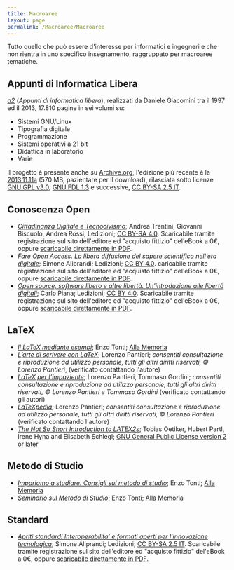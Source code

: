 ```yaml
---
title: Macroaree
layout: page
permalink: /Macroaree/Macroaree
---
```

Tutto quello che può essere d'interesse per informatici e ingegneri e che non rientra in uno specifico insegnamento, raggruppato per macroaree tematiche.

## Appunti di Informatica Libera

[_a2_](https://sites.google.com/view/daniele-giacomini/it) (_Appunti di informatica libera_), realizzati da Daniele Giacomini tra il 1997 ed il 2013, 17.810 pagine in sei volumi su:

* Sistemi GNU/Linux
* Tipografia digitale
* Programmazione
* Sistemi operativi a 21 bit
* Didattica in laboratorio
* Varie

Il progetto è presente anche su [Archive.org](https://archive.org/details/AppuntiDiInformaticaLibera/20080000.a2/), l'edizione più recente è la [2013.11.11a](https://archive.org/download/AppuntiDiInformaticaLibera/20131111a.a2.pdf) (570 MB, pazientare per il download), rilasciata sotto licenze [GNU GPL v3.0](https://www.gnu.org/licenses/gpl-3.0.html), [GNU FDL 1.3](https://www.gnu.org/licenses/fdl-1.3.htmlg) e successive, [CC BY-SA 2.5 IT](https://creativecommons.org/licenses/by-sa/2.5/it/).

## Conoscenza Open

* [_Cittadinanza Digitale e Tecnocivismo_](https://www.ledizioni.it/prodotto/cittadinanza-digitale-tecnocivismo/); Andrea Trentini, Giovanni Biscuolo, Andrea Rossi; Ledizioni; [CC BY-SA 4.0](https://creativecommons.org/licenses/by-sa/4.0/deed.it). Scaricabile tramite registrazione sul sito dell'editore ed "acquisto fittizio" del'eBook a 0€, oppure [scaricabile direttamente in PDF](https://www.ledizioni.it/stag/wp-content/uploads/woocommerce_uploads/2020/11/CittDigTecnoBook-WEB.pdf).
* [_Fare Open Access. La libera diffusione del sapere scientifico nell’era digitale_](https://www.ledizioni.it/prodotto/aliprandi-fare-open-access/); Simone Aliprandi; Ledizioni; [CC BY 4.0](https://creativecommons.org/licenses/by/4.0/). caricabile tramite registrazione sul sito dell'editore ed "acquisto fittizio" del'eBook a 0€, oppure [scaricabile direttamente in PDF](https://www.ledizioni.it/stag/wp-content/uploads/2017/05/Open_access_web.pdf).
* [_Open source, software libero e altre libertà. Un’introduzione alle libertà digitali_](https://www.ledizioni.it/prodotto/c-piana-open-source-software-libero-altre-liberta/); Carlo Piana; Ledizioni; [CC BY 4.0](https://creativecommons.org/licenses/by/4.0/). Scaricabile tramite registrazione sul sito dell'editore ed "acquisto fittizio" del'eBook a 0€, oppure [scaricabile direttamente in PDF](https://www.ledizioni.it/stag/wp-content/uploads/2018/07/Piana_WEB.pdf).

## LaTeX

* [_Il LaTeX mediante esempi_](http://www.discretephysics.org/MANUALI/Latex.pdf); Enzo Tonti; [Alla Memoria](https://necrologie.ilpiccolo.gelocal.it/necrologi/2021/875592-tonti-enzo)
* [_L’arte di scrivere con LaTeX_](http://www.lorenzopantieri.net/LaTeX_files/ArteLaTeX.pdf); Lorenzo Pantieri; _consentiti consultazione e riproduzione ad utilizzo personale, tutti gli altri diritti riservati, © Lorenzo Pantieri_,  (verificato contattando l'autore)
* [_LaTeX per l’impaziente_](http://www.lorenzopantieri.net/LaTeX_files/LaTeXimpaziente.pdf); Lorenzo Pantieri, Tommaso Gordini; _consentiti consultazione e riproduzione ad utilizzo personale, tutti gli altri diritti riservati, © Lorenzo Pantieri e Tommaso Gordini_ (verificato contattando gli autori)
* [_LaTeXpedia_](http://www.lorenzopantieri.net/LaTeX_files/LaTeXpedia.pdf); Lorenzo Pantieri; _consentiti consultazione e riproduzione ad utilizzo personale, tutti gli altri diritti riservati, © Lorenzo Pantieri_ (verificato contattando l'autore)
* [_The Not So Short Introduction to LATEX2ε_](http://tug.ctan.org/info/lshort/english/lshort.pdf); Tobias Oetiker, Hubert Partl, Irene Hyna and Elisabeth Schlegl; [GNU General Public License version 2 or later](https://www.gnu.org/licenses/old-licenses/gpl-2.0.html)

## Metodo di Studio

* [_Impariamo a studiare. Consigli sul metodo di studio_](https://leonardolatella.it/University/Impariamo-a-studiare.pdf); Enzo Tonti; [Alla Memoria](https://necrologie.ilpiccolo.gelocal.it/necrologi/2021/875592-tonti-enzo)
* [_Seminario sul Metodo di Studio_](https://www.youtube.com/watch?v=qkZ6myUvmSQ); Enzo Tonti; [Alla Memoria](https://necrologie.ilpiccolo.gelocal.it/necrologi/2021/875592-tonti-enzo)

## Standard

* [_Apriti standard! Interoperabilita’ e formati aperti per l’innovazione tecnologica_](https://www.ledizioni.it/prodotto/simone-aliprandi-apriti-standard-brossura/); Simone Aliprandi; Ledizioni; [CC BY-SA 2.5 IT](https://creativecommons.org/licenses/by-sa/2.5/it/). Scaricabile tramite registrazione sul sito dell'editore ed "acquisto fittizio" del'eBook a 0€, oppure [scaricabile direttamente in PDF](https://www.ledizioni.it/stag/wp-content/uploads/2014/02/9788895994345_content.pdf).
